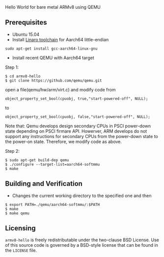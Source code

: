 Hello World for bare metal ARMv8 using QEMU

Prerequisites
-------------
- Ubuntu 15.04
- Install [Linaro toolchain](http://www.linaro.org/downloads/) for Aarch64 little-endian
```
sudo apt-get install gcc-aarch64-linux-gnu
```
- Install recent QEMU with Aarch64 target

Step 1:
```
$ cd armv8-hello
$ git clone https://github.com/qemu/qemu.git
```
open a file(qemu/hw/arm/virt.c) and modify code 
from
```
object_property_set_bool(cpuobj, true,"start-powered-off", NULL);
```
to
```
object_property_set_bool(cpuobj, false,"start-powered-off", NULL);
```

Note that:
Qemu develops design secondary CPUs in PSCI power-down state depending on PSCI firmare API. Howerver, ARM develops do not support any instructions for secondary CPUs from the power-down state to the power-on state. Therefore, we modify code as above.

Step 2:
```
$ sudo apt-get build-dep qemu
$ ./configure --target-list=aarch64-softmmu
$ make
```

Building and Verification
-------------------------
* Changes the current working directory to the specified one and then
```
$ export PATH=./qemu/aarch64-softmmu/:$PATH
$ make
$ make qemu
```

Licensing
---------
`armv8-hello` is freely redistributable under the two-clause BSD License.
Use of this source code is governed by a BSD-style license that can be found
in the `LICENSE` file.
